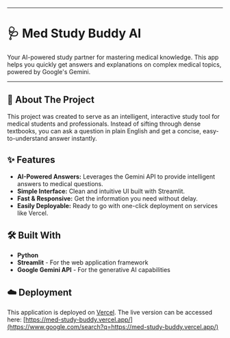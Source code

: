 
-----

# 🩺 Med Study Buddy AI

Your AI-powered study partner for mastering medical knowledge. This app helps you quickly get answers and explanations on complex medical topics, powered by Google's Gemini.


-----


## 🧐 About The Project

This project was created to serve as an intelligent, interactive study tool for medical students and professionals. Instead of sifting through dense textbooks, you can ask a question in plain English and get a concise, easy-to-understand answer instantly.

## ✨ Features

  * **AI-Powered Answers:** Leverages the Gemini API to provide intelligent answers to medical questions.
  * **Simple Interface:** Clean and intuitive UI built with Streamlit.
  * **Fast & Responsive:** Get the information you need without delay.
  * **Easily Deployable:** Ready to go with one-click deployment on services like Vercel.

## 🛠️ Built With

  * **Python**
  * **Streamlit** - For the web application framework
  * **Google Gemini API** - For the generative AI capabilities


## ☁️ Deployment

This application is deployed on [Vercel](https://vercel.com/). The live version can be accessed here: [https://med-study-buddy.vercel.app/](https://www.google.com/search?q=https://med-study-buddy.vercel.app/)
